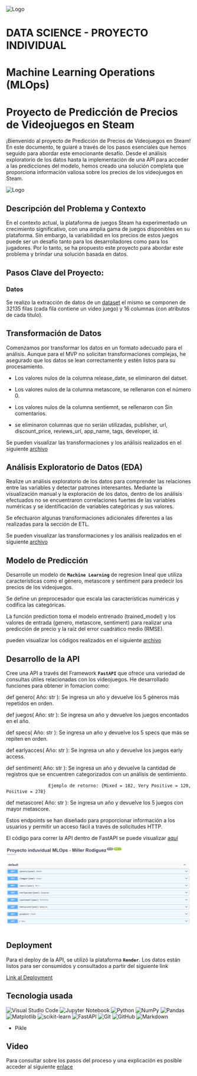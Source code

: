 ![Logo](https://blog.soyhenry.com/content/images/2021/02/HEADER-BLOG-NEGRO-01.jpg)


# DATA SCIENCE - PROYECTO INDIVIDUAL
# Machine Learning Operations (MLOps)


# Proyecto de Predicción de Precios de Videojuegos en Steam

¡Bienvenido al proyecto de Predicción de Precios de Videojuegos en Steam! En este documento, te guiaré a través de los pasos esenciales que hemos seguido para abordar este emocionante desafío. Desde el análisis exploratorio de los datos hasta la implementación de una API para acceder a las predicciones del modelo, hemos creado una solución completa que proporciona información valiosa sobre los precios de los videojuegos en Steam.


![Logo](https://user-images.githubusercontent.com/67664604/217914153-1eb00e25-ac08-4dfa-aaf8-53c09038f082.png)


## Descripción del Problema y Contexto

En el contexto actual, la plataforma de juegos Steam ha experimentado un crecimiento significativo, con una amplia gama de juegos disponibles en su plataforma. Sin embargo, la variabilidad en los precios de estos juegos puede ser un desafío tanto para los desarrolladores como para los jugadores. Por lo tanto, se ha propuesto este proyecto para abordar este problema y brindar una solución basada en datos.


## Pasos Clave del Proyecto:

### Datos

Se realizo la extracción de datos de un [dataset](https://github.com/Milalex19/proyecto-individual-MLOps/blob/main/steam_games.json) el mismo se componen de 32135 filas (cada fila contiene un video juego) y 16 columnas (con atributos de cada titulo). 



## Transformación de Datos

Comenzamos por transformar los datos en un formato adecuado para el análisis. Aunque para el MVP no solicitan transformaciones complejas, he asegurado que los datos se lean correctamente y estén listos para su procesamiento.

- Los valores nulos de la columna release_date, se eliminaron del datset.

- Los valores nulos de la columna metascore, se rellenaron con el número 0.

- Los valores nulos de la columna sentiemnt, se rellenaron con Sin comentarios.

- se eliminaron columnas que no serián utilizadas, publisher, url, discount_price, reviews_url, app_name, tags, developer, id.

Se pueden visualizar las transformaciones y los análisis realizados en el siguiente [archivo](https://github.com/Milalex19/proyecto-individual-MLOps/blob/main/ETL.ipynb)



## Análisis Exploratorio de Datos (EDA)

Realize un análisis exploratorio de los datos para comprender las relaciones entre las variables y detectar patrones interesantes. Mediante la visualización manual y la exploración de los datos, dentro de los análisis efectuados no se encuentraron correlaciones fuertes de las variables numéricas y se identificación de variables categóricas y sus valores.

Se efectuaron algunas transformaciones adicionales diferentes a las realizadas para la sección de ETL.

Se pueden visualizar las transformaciones y los análisis realizados en el siguiente
[archivo](https://github.com/Milalex19/proyecto-individual-MLOps/blob/main/EDA.ipynb)



## Modelo de Predicción
Desarrolle un modelo de **`Machine Learning`** de regresion lineal que utiliza características como el género, metascore y sentiment para predecir los precios de los videojuegos.

Se define un preprocesador que escala las características numéricas y codifica las categóricas.

La función prediction toma el modelo entrenado (trained_model) y los valores de entrada (genero, metascore, sentiment) para realizar una predicción de precio y la raíz del error cuadrático medio (RMSE).

pueden visualizar los códigos realizados en el siguiente
[archivo](https://github.com/Milalex19/proyecto-individual-MLOps/blob/main/modelo_MLOps.py)




## Desarrollo de la API

Cree una API a través del Framework **`FastAPI`** que ofrece una variedad de consultas útiles relacionadas con los videojuegos. He desarrollado funciones para obtener in fomacion como: 

def genero( Año: str ): Se ingresa un año y devuelve los 5 géneros más repetidos en orden.

def juegos( Año: str ): Se ingresa un año y devuelve los juegos encontados en el año.

def specs( Año: str ): Se ingresa un año y devuelve los 5 specs que más se repiten en orden.

def earlyacces( Año: str ): Se ingresa un año y devuelve los juegos early access.

def sentiment( Año: str ): Se ingresa un año y devuelve la cantidad de registros que se encuentren categorizados con un análisis de sentimiento.

                    Ejemplo de retorno: {Mixed = 182, Very Positive = 120, Positive = 278}

def metascore( Año: str ): Se ingresa un año y devuelve los 5 juegos con mayor metascore.

Estos endpoints se han diseñado para proporcionar información a los usuarios y permitir un acceso fácil a través de solicitudes HTTP.

El código para correr la API dentro de FastAPI se puede visualizar [aquí](https://github.com/Milalex19/proyecto-individual-MLOps/blob/main/consultas.py) 

![API](https://github.com/Milalex19/proyecto-individual-MLOps/blob/main/API.jpg)

## Deployment

Para el deploy de la API, se utilizó la plataforma **`Render`**.
Los datos están listos para ser consumidos y consultados a partir del siguiente link

[Link al Deployment](https://deploy-proyecto1.onrender.com/docs#/)



## Tecnologia usada
![Visual Studio Code](https://img.shields.io/badge/Visual%20Studio%20Code-0078d7.svg?style=for-the-badge&logo=visual-studio-code&logoColor=white)
![Jupyter Notebook](https://img.shields.io/badge/jupyter-%23FA0F00.svg?style=for-the-badge&logo=jupyter&logoColor=white)
![Python](https://img.shields.io/badge/python-3670A0?style=for-the-badge&logo=python&logoColor=ffdd54)
![NumPy](https://img.shields.io/badge/numpy-%23013243.svg?style=for-the-badge&logo=numpy&logoColor=white)
![Pandas](https://img.shields.io/badge/pandas-%23150458.svg?style=for-the-badge&logo=pandas&logoColor=white)
![Matplotlib](https://img.shields.io/badge/Matplotlib-%23ffffff.svg?style=for-the-badge&logo=Matplotlib&logoColor=black)
![scikit-learn](https://img.shields.io/badge/scikit--learn-%23F7931E.svg?style=for-the-badge&logo=scikit-learn&logoColor=white)
![FastAPI](https://img.shields.io/badge/FastAPI-005571?style=for-the-badge&logo=fastapi)
![Git](https://img.shields.io/badge/git-%23F05033.svg?style=for-the-badge&logo=git&logoColor=white)
![GitHub](https://img.shields.io/badge/github-%23121011.svg?style=for-the-badge&logo=github&logoColor=white)
![Markdown](https://img.shields.io/badge/markdown-%23000000.svg?style=for-the-badge&logo=markdown&logoColor=white)
- Pikle


## Video 
Para consultar sobre los pasos del proceso y una explicación es posible acceder al siguiente [enlace]()
